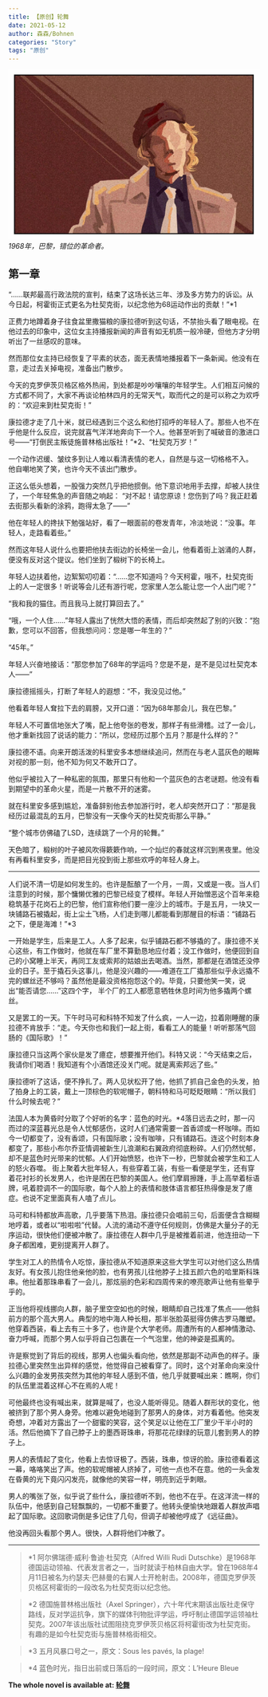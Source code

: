 ```yaml
---
title: 【原创】轮舞
date: 2021-05-12
author: 森森/Bohnen
categories: "Story"
tags: "原创"
---
```


![](/Konrad.jpg)
_1968年，巴黎，错位的革命者。_





##                                  **第一章**



 “……联邦最高行政法院的宣判，结束了这场长达三年、涉及多方势力的诉讼。从今日起，柯霍街正式更名为杜契克街，以纪念他为68运动作出的贡献！”*1

正费力地蹲着身子往食盆里撒猫粮的康拉德听到这句话，不禁抬头看了眼电视。在他过去的印象中，这位女主持播报新闻的声音有如无机质一般冷硬，但他方才分明听出了一丝感叹的意味。

然而那位女主持已经恢复了平素的状态，面无表情地播报着下一条新闻。他没有在意，走过去关掉电视，准备出门散步。

今天的克罗伊茨贝格区格外热闹，到处都是吵吵嚷嚷的年轻学生。人们相互问候的方式都不同了，大家不再谈论柏林四月的无常天气，取而代之的是可以称之为欢呼的：“欢迎来到杜契克街！”

康拉德才走了几十米，就已经遇到三个这么和他打招呼的年轻人了。那些人也不在乎他是什么反应，说完就喜气洋洋地奔向下一个人。他甚至听到了喊破音的激进口号——“打倒民主叛徒施普林格出版社！”*2、“杜契克万岁！”

一个动作迟缓、皱纹多到让人难以看清表情的老人，自然是与这一切格格不入。 他自嘲地笑了笑，也许今天不该出门散步。

正这么低头想着，一股强力突然几乎把他掼倒。他下意识地用手去撑，却被人扶住了，一个年轻焦急的声音随之响起： “对不起！请您原谅！您伤到了吗？我正赶着去街那头看新的涂鸦，跑得太急了——”

他在年轻人的搀扶下勉强站好，看了一眼面前的卷发青年，冷淡地说：“没事。年轻人，走路看着些。”

然而这年轻人说什么也要把他扶去街边的长椅坐一会儿，他看着街上汹涌的人群，便没有反对这个提议。他们坐到了椴树下的长椅上。

年轻人边扶着他，边絮絮叨叨着：“……您不知道吗？今天柯霍，哦不，杜契克街上的人一定很多！听说等会儿还有游行呢，您家里人怎么能让您一个人出门呢？”

“我和我的猫住。而且我马上就打算回去了。”

“哦，一个人住……”年轻人露出了恍然大悟的表情，而后却突然起了别的兴致：“抱歉，您可以不回答，但我想问问：您是哪一年生的？”

“45年。”

年轻人兴奋地接话：“那您参加了68年的学运吗？您是不是，是不是见过杜契克本人——”

康拉德摇摇头，打断了年轻人的遐想：“不，我没见过他。”

他看着年轻人耷拉下去的肩膀，又开口道：“因为68年那会儿，我在巴黎。”   

年轻人不可置信地张大了嘴，配上他夸张的卷发，那样子有些滑稽。过了一会儿，他才重新找回了说话的能力：“所以，您经历过那个五月？那是什么样的？”

康拉德不语。向来开朗活泼的科里安多本想继续追问，然而在与老人蓝灰色的眼眸对视的那一刻，他不知为何又不敢开口了。

他似乎被拉入了一种私密的氛围，那里只有他和一个蓝灰色的古老谜题。他没有看到期望中的革命火星，而是一片散不开的迷雾。

就在科里安多感到尴尬，准备辞别他去参加游行时，老人却突然开口了：“那是我经历过最混乱的五月，巴黎没有一天像今天的杜契克街那么平静。”

“整个城市仿佛磕了LSD，连续跳了一个月的轮舞。”

天色暗了，椴树的叶子被风吹得簌簌作响，一个灿烂的春就这样沉到黑夜里。他没有再看科里安多，而是把目光投到街上那些欢呼的年轻人身上。


___________________________________________

人们说不清一切是如何发生的。也许是酝酿了一个月，一周，又或是一夜。当人们注意到的时候，那个慵懒优雅的巴黎已经变了模样。年轻人开始憎恶这个百年来稳稳筑基于花岗石上的巴黎，他们宣称他们要一座沙上的城市。于是五月，一块又一块铺路石被撬起，街上尘土飞杨，人们走到哪儿都能看到那醒目的标语：“铺路石之下，便是海滩！”*3

一开始是学生，后来是工人。人多了起来，似乎铺路石都不够撬的了。康拉德不关心这些，有工作做时，他就在车厂里不算勤恳地应付着；没工作做时，他便回到自己的小窝睡上半天，再同工友或索邦的姑娘出去喝酒。当然，那都是在酒馆还没停业的日子。至于撬石头这事儿，他是没兴趣的——难道在工厂撬那些似乎永远撬不完的螺丝还不够吗？虽然他是最没资格抱怨这个的。毕竟，只要他笑一笑，说出“能否请您……”这四个字， 半个厂的工人都愿意牺牲休息时间为他多撬两个螺丝。

又是罢工的一天。下午时马可和科特不知发了什么疯，一人一边，拉着刚睡醒的康拉德不肯放手：“走。今天你也和我们一起上街，看看工人的能量！听听那荡气回肠的《国际歌》！”

康拉德只当这两个家伙是发了癔症，想要推开他们。科特又说：“今天结束之后，我请你们喝酒！我知道有个小酒馆还没关门呢。就是离索邦远了些。”

康拉德听了这话，便不挣扎了。两人见状松开了他，他抓了抓自己金色的头发，拍了拍身上的工装，戴上一顶棕色的软呢帽子，朝科特和马可眨眨眼睛：“所以我们什么时候去呢？”

法国人本为黄昏时分取了个好听的名字：蓝色的时光。*4落日远去之时，那一闪而过的深蓝暮光总是令人忧郁感伤，这时人们通常需要一首香颂或一杯咖啡。而如今一切都变了，没有香颂，只有国际歌；没有咖啡，只有铺路石。连这个时刻本身都变了，那些小布尔乔亚情调被新生儿浪潮和右翼政府彻底粉碎。人们仍然忧郁，却不是蓝色时光带来的忧郁。人们开始愤怒，也许下一秒，巴黎就会被学生和工人的怒火吞噬。
街上聚着大批年轻人，有些穿着工装，有些一看便是学生，还有穿着花衬衫的长发男人，也许是困在巴黎的美国人。他们摩肩擦踵，手上高举着标语牌，吼着腔调不一的国际歌，每个人脸上的表情和肢体语言都狂热得像是发了癔症。也说不定里面真有人嗑了点儿。

马可和科特都放声高歌，几乎要落下热泪。康拉德只会唱前三句，后面便含含糊糊地哼着，或者以“啦啦啦”代替。人流的涌动不遵守任何规则，仿佛是大量分子的无序运动，很快他们便被冲散了。康拉德在人群中几乎是被推着前进，他连扭动一下身子都困难，更别提离开人群了。

学生对工人的热情令人吃惊，康拉德从不知道原来这些大学生可以对他们这么热情友好。有女孩儿抱住他亲他的脸，也有男孩儿往他脖子上挂五颜六色的哈里斯科珠串。他扯着那珠串看了一会儿，那炫丽的色彩和四周传来的嘹亮歌声让他有些晕乎乎的。

正当他将视线挪向人群，脑子里空空如也的时候，眼睛却自己找准了焦点——他斜前方的那个高大男人。典型的地中海人种长相，那半张脸英挺得仿佛古罗马雕塑。他穿着西装，看上去有三十多了，也许是个大学老师。周遭所有的人都神情激动、奋力呼喊，而那个男人似乎将自己包裹在一个气泡里，他的神姿是孤离的。

许是察觉到了背后的视线，那男人也偏头看向他，依然是那副不动声色的样子。康拉德心里突然生出异样的感觉，他觉得自己被看穿了。同时，这个对革命向来没什么兴趣的金发男孩突然为其他的年轻人感到不值，他几乎就要喊出来：瞧啊，你们的队伍里混着这样心不在焉的人呢！

可他最终也没有喊出来，就算是喊了，也没人能听得见。随着人群形状的变化，他被挤到了那个男人身旁。他难以避免地碰到了那男人的身体，对方看着他。他突发奇想，冲着对方露出了一个甜蜜的笑容，这个笑足以让他在工厂里少干半小时的活。然后他摘下了自己脖子上的墨西哥珠串，将那花花绿绿的玩意儿套到男人的脖子上。

男人的表情起了变化，他看上去惊讶极了。西装，珠串，惊讶的脸。康拉德看着这一幕，咯咯笑出了声。他的软呢帽被人挤掉了，可他一点也不在意。他的一头金发在昏黄的光下竟闪闪发亮，就像他的笑容一样，明亮到近乎刺眼。

男人的嘴张了张，似乎说了些什么，康拉德听不到，他也不在乎。在这洋流一样的队伍中，他感到自己轻飘飘的，一切都不重要了。他转头便愉快地跟着人群放声唱起了国际歌。这回歌词倒是多记住了几句，但调子却被他哼成了《远征曲》。

他没再回头看那个男人。很快，人群将他们冲散了。


___________________________________________





>*1 阿尔佛瑞德·威利·鲁迪·杜契克（Alfred Willi Rudi Dutschke）是1968年德国运动领袖、代表发言者之一，当时就读于柏林自由大学。曾在1968年4月11日被名为约瑟夫·巴赫曼的右翼人士开枪射击。2008年，德国克罗伊茨贝格区柯霍街的一段改名为杜契克街以纪念他。

>*2 德国施普林格出版社（Axel Springer），六十年代末期该出版社走保守路线，反对学运抗争，旗下的媒体刊物批评学运，呼吁制止德国学运领袖杜契克。2007年该出版社试图阻挠克罗伊茨贝格区将柯霍街改为杜契克街。有趣的是如今杜契克街与施普林格街相交。

>*3  五月风暴口号之一，原文：Sous les pavés, la plage!

>*4 蓝色时光，指日出前或日落后的一段时间，原文：L’Heure Bleue


**The whole novel is available at: [轮舞](https://废文网.com/threads/62925/profile "轮舞")**
